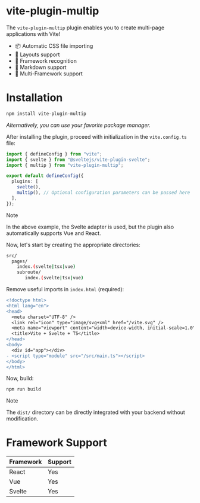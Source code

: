 # vite-plugin-multip

The `vite-plugin-multip` plugin enables you to create multi-page applications with Vite!

- 📦 Automatic CSS file importing
- 🧬 Layouts support
- 🔎 Framework recognition
- 📝 Markdown support
- 🥏 Multi-Framework support

# Installation

```bash
npm install vite-plugin-multip
```
*Alternatively, you can use your favorite package manager.*

After installing the plugin, proceed with initialization in the `vite.config.ts` file:

```typescript
import { defineConfig } from "vite";
import { svelte } from "@sveltejs/vite-plugin-svelte";
import { multip } from "vite-plugin-multip";

export default defineConfig({
  plugins: [
    svelte(),
    multip(), // Optional configuration parameters can be passed here
  ],
});
```
> [!NOTE] 
> In the above example, the Svelte adapter is used, but the plugin also automatically supports Vue and React.

Now, let's start by creating the appropriate directories:

```bash
src/
  pages/
    index.(svelte|tsx|vue)
    subroute/
       index.(svelte|tsx|vue)
```

Remove useful imports in `index.html` (required):

```diff
<!doctype html>
<html lang="en">
<head>
  <meta charset="UTF-8" />
  <link rel="icon" type="image/svg+xml" href="/vite.svg" />
  <meta name="viewport" content="width=device-width, initial-scale=1.0" />
  <title>Vite + Svelte + TS</title>
</head>
<body>
  <div id="app"></div>
- <script type="module" src="/src/main.ts"></script>
</body>
</html>
```

Now, build:

```bash
npm run build
```

> [!NOTE]
> The `dist/` directory can be directly integrated with your backend without modification.

# Framework Support

| Framework | Support |
| --------- | ------- |
| React     | Yes     |
| Vue       | Yes     |
| Svelte    | Yes     |
